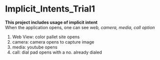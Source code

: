 # Implicit_Intents_Trial1
**This project includes usage of implicit intent** <br>
When the application opens, one can see *web, camera, media, call option*
1. Web View: color pallet site opens <br>
2. camera: camera opens to capture image <br>
3. media: youtube opens <br>
4. call: dial pad opens with a no. already dialed
  
